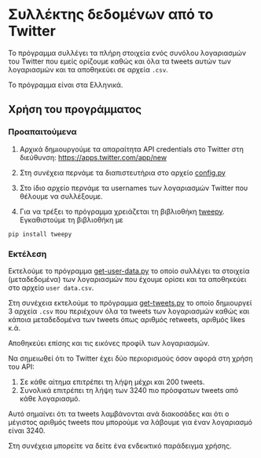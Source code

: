 # Συλλέκτης δεδομένων από το Twitter

Το πρόγραμμα συλλέγει τα πλήρη στοιχεία ενός συνόλου λογαριασμών 
του Twitter που εμείς ορίζουμε καθώς και όλα τα tweets αυτών των
λογαριασμών και τα αποθηκεύει σε αρχεία `.csv`.

Το πρόγραμμα είναι στα Ελληνικά.

## Χρήση του προγράμματος

### Προαπαιτούμενα

1. Αρχικά δημιουργούμε τα απαραίτητα API credentials στο Twitter στη 
διεύθυνση: https://apps.twitter.com/app/new

2. Στη συνέχεια περνάμε τα διαπιστευτήρια στο αρχείο [config.py](config.py)

3. Στο ίδιο αρχείο περνάμε τα usernames των λογαριασμών Twitter που
θέλουμε να συλλέξουμε.

4. Για να τρέξει το πρόγραμμα χρειάζεται τη βιβλιοθήκη [tweepy](https://github.com/tweepy/tweepy). 
Εγκαθιστούμε τη βιβλιοθήκη με
```
pip install tweepy
```
	
### Εκτέλεση

Εκτελούμε το πρόγραμμα [get-user-data.py](get-user-data.py) το οποίο 
συλλέγει τα στοιχεία (μεταδεδομένα) των λογαριασμών που έχουμε ορίσει
και τα αποθηκεύει στο αρχείο `user data.csv`.

Στη συνέχεια εκτελούμε το πρόγραμμα [get-tweets.py](get-tweets.py) το 
οποίο δημιουργεί 3 αρχεία `.csv` που περιέχουν όλα τα tweets των λογαριασμών
καθώς και κάποια μεταδεδομένα των tweets όπως αριθμός retweets, αριθμός likes κ.ά.

Αποθηκεύει επίσης και τις εικόνες προφίλ των λογαριασμών.

Να σημειωθεί ότι το Twitter έχει δύο περιορισμούς όσον αφορά στη χρήση του API:

1. Σε κάθε αίτημα επιτρέπει τη λήψη μέχρι και 200 tweets.
2. Συνολικά επιτρέπει τη λήψη των 3240 πιο πρόσφατων tweets από κάθε λογαριασμό.

Αυτό σημαίνει ότι τα tweets λαμβάνονται ανά διακοσάδες και ότι ο μέγιστος
αριθμός tweets που μπορούμε να λάβουμε για έναν λογαριασμό είναι 3240.

Στη συνέχεια μπορείτε να δείτε ένα ενδεικτικό παράδειγμα χρήσης.
